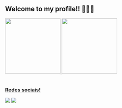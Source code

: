 ## Welcome to my profile!! 👨‍💻🚀

 <div>
   <a href="https://github.com/Filipe-FLima">
   <img height="180em" src="https://github-readme-stats.vercel.app/api?username=Filipe-FLima&show_icons=true&theme=tokyonight&include_all_commits=true&count_private=true"/>
   <img height="180em" src="https://github-readme-stats.vercel.app/api/top-langs/?username=Filipe-FLima&layout=compact&langs_count=6&theme=tokyonight"/>
</div>
 
<br>
 
### Redes sociais!
 
<div> 
  <a href = "mailto:filipelimaffl@gmail.com"><img src="https://img.shields.io/badge/-Gmail-%23333?style=for-the-badge&logo=gmail&logoColor=white" target="_blank"></a>
  <a href="https://www.linkedin.com/in/filipe-lima-dev-ffl/"><img src="https://img.shields.io/badge/-LinkedIn-%230077B5?style=for-the-badge&logo=linkedin&logoColor=white" target="_blank"></a>
</div>
